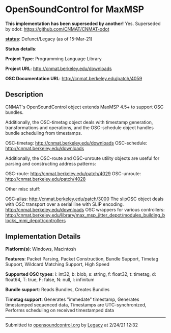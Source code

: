 # OpenSoundControl for MaxMSP

**This implementation has been superseded by another!**
Yes. Superseded by odot: https://github.com/CNMAT/CNMAT-odot

**[status](../implementation-status.html)**: Defunct/Legacy (as of 15-Mar-21)

**Status details**: 


**Project Type**: Programming Language Library

**Project URL**: <http://cnmat.berkeley.edu/downloads>

**OSC Documentation URL**: <http://cnmat.berkeley.edu/patch/4059>

## Description

CNMAT's OpenSoundControl object extends MaxMSP 4.5+ to support OSC bundles. <p> Additionally, the OSC-timetag object deals with timestamp generation, transformations and operations, and the OSC-schedule object handles bundle scheduling from timestamps. <p> OSC-timetag: <http://cnmat.berkeley.edu/downloads> OSC-schedule: <http://cnmat.berkeley.edu/downloads> <p> Additionally, the OSC-route and OSC-unroute utility objects are useful for parsing and constructing address patterns: <p> OSC-route: <http://cnmat.berkeley.edu/patch/4029> OSC-unroute: <http://cnmat.berkeley.edu/patch/4028> <p> Other misc stuff: <p> OSC-alias: <http://cnmat.berkeley.edu/patch/3000> The slipOSC object deals with OSC transport over a serial line with SLIP encoding. <http://cnmat.berkeley.edu/downloads> OSC wrappers for various controllers: <http://cnmat.berkeley.edu/library/max_msp_jitter_depot/modules_building_blocks_mmj_depot/controllers>

## Implementation Details

**Platform(s)**: Windows, Macintosh

**Features**: Packet Parsing, Packet Construction, Bundle Support, Timetag Support, Wildcard Matching Support, High Speed

**Supported OSC types**: i: int32, b: blob, s: string, f: float32, t: timetag, d: float64, T: true, F: false, N: null, I: infinitum

**Bundle support**: Reads Bundles, Creates Bundles

**Timetag support**: Generates "immedate" timestamp, Generates timestamped sequenced data, Timestamps are UTC-synchronized, Performs scheduling on received timestamped data

---
Submitted to [opensoundcontrol.org](https://opensoundcontrol.org) by [Legacy](legacy-site.html) at 2/24/21 12:32
